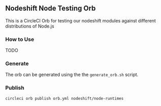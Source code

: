 ## Nodeshift Node Testing Orb

This is a CircleCI Orb for testing our nodeshift modules against different distributions of Node.js

### How to Use

TODO

### Generate

The orb can be generated using the the `generate_orb.sh` script.

### Publish

`circleci orb publish orb.yml nodeshift/node-runtimes`
